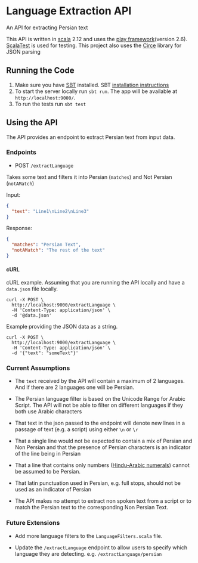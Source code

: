 # Language Extraction API

An API for extracting Persian text

This API is written in [scala](https://www.scala-lang.org/) 2.12 and uses the [play framework](https://www.playframework.com/)(version 2.6). [ScalaTest](http://www.scalatest.org/) is used for testing. This project also uses the [Circe](https://circe.github.io/circe/) library for JSON parsing

## Running the Code

1. Make sure you have [SBT](https://www.scala-sbt.org/) installed. SBT [installation instructions](https://www.scala-sbt.org/0.13/docs/Setup.html)
2. To start the server locally run `sbt run`. The app will be available at `http://localhost:9000/`.
3. To run the tests run `sbt test`

## Using the API

The API provides an endpoint to extract Persian text from input data.

### Endpoints

- POST `/extractLanguage`

Takes some text and filters it into Persian (`matches`) and Not Persian (`notAMatch`)

Input: 
```json
{
  "text": "Line1\nLine2\nLine3"
}

```
Response:
```json
{
  "matches": "Persian Text",
  "notAMatch": "The rest of the text"
}

```

#### cURL

cURL example. Assuming that you are running the API locally and have a `data.json` file locally.

```
curl -X POST \
  http://localhost:9000/extractLanguage \
  -H 'Content-Type: application/json' \
  -d '@data.json'
```

Example providing the JSON data as a string.

```
curl -X POST \
  http://localhost:9000/extractLanguage \
  -H 'Content-Type: application/json' \
  -d '{"text": "someText"}'
```

### Current Assumptions

- The `text` received by the API will contain a maximum of 2 languages. And if there are 2 languages one will be Persian. 

- The Persian language filter is based on the Unicode Range for Arabic Script. The API will not be able to filter on different languages if they both use Arabic characters 

- That text in the json passed to the endpoint will denote new lines in a passage of text (e.g. a script) using either `\n` or `\r`

- That a single line would not be expected to contain a mix of Persian and Non Persian and that the presence of Persian characters is an indicator of the line being in Persian

- That a line that contains only numbers ([Hindu-Arabic numerals](https://en.wikipedia.org/wiki/Arabic_numerals_(disambiguation))) cannot be assumed to be Persian.

- That latin punctuation used in Persian, e.g. full stops, should not be used as an indicator of Persian

- The API makes no attempt to extract non spoken text from a script or to match the Persian text to the corresponding Non Persian Text.

### Future Extensions

- Add more language filters to the `LanguageFilters.scala` file.

- Update the `/extractLanguage` endpoint to allow users to specify which language they are detecting. e.g. `/extractLanguage/persian`